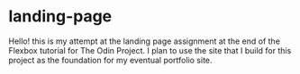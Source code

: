 # landing-page
Hello! this is my attempt at the landing page assignment at the end of the Flexbox tutorial for The Odin Project. I plan to use the site that I build for this project as the foundation for my eventual portfolio site.